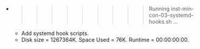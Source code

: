 * >>>>>>>>> Running inst-min-con-03-systemd-hooks.sh ...
  * Add systemd hook scripts.
  * Disk size = 1267364K. Space Used = 76K. Runtime = 00:00:00:00.
